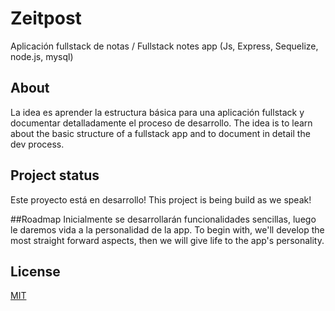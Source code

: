 # Zeitpost
Aplicación fullstack de notas / Fullstack notes app 
(Js, Express, Sequelize, node.js, mysql)


## About
La idea es aprender la estructura básica para una aplicación fullstack y documentar detalladamente el proceso de desarrollo. 
The idea is to learn about the basic structure of a fullstack app and to document in detail the dev process. 


## Project status
Este proyecto está en desarrollo! 
This project is being build as we speak! 


##Roadmap
Inicialmente se desarrollarán funcionalidades sencillas, luego le daremos vida a la personalidad de la app. 
To begin with, we'll develop the most straight forward aspects, then we will give life to the app's personality. 


## License
[MIT](https://choosealicense.com/licenses/mit/)
